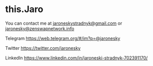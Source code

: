 # this.Jaro

You can contact me at
<jaroneskystradnyk@gmail.com>
or
<jaronesky@zenswapnetwork.info>

Telegram
https://web.telegram.org/#/im?p=@jaronesky

Twitter
https://twitter.com/jaronesky

LinkedIn
https://www.linkedin.com/in/jaroneski-stradnyk-702391170/
